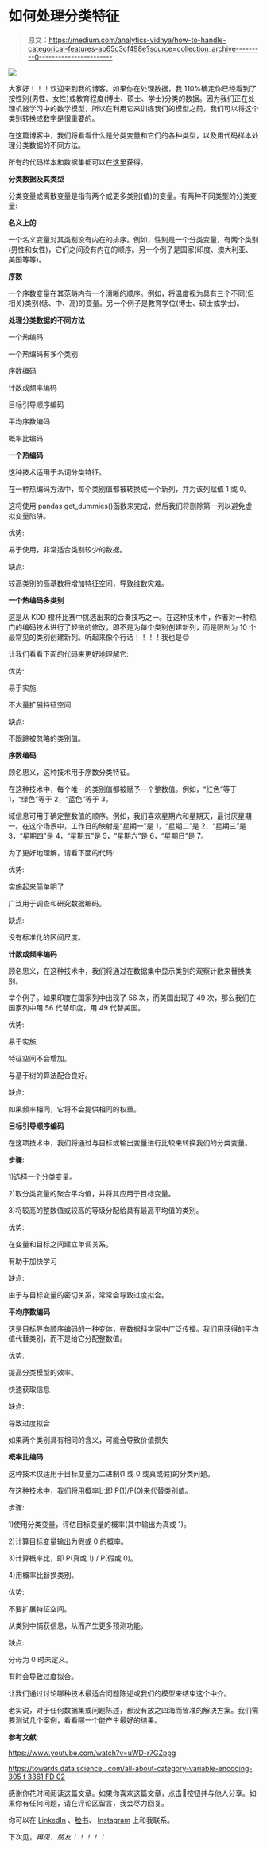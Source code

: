 # 如何处理分类特征

> 原文：<https://medium.com/analytics-vidhya/how-to-handle-categorical-features-ab65c3cf498e?source=collection_archive---------0----------------------->

![](img/6519561796f86aff4de0bcfc0a3c088b.png)

大家好！！！欢迎来到我的博客。如果你在处理数据，我 110%确定你已经看到了按性别(男性、女性)或教育程度(博士、硕士、学士)分类的数据。因为我们正在处理机器学习中的数学模型，所以在利用它来训练我们的模型之前，我们可以将这个类别转换成数字是很重要的。

在这篇博客中，我们将看看什么是分类变量和它们的各种类型，以及用代码样本处理分类数据的不同方法。

所有的代码样本和数据集都可以在[这里](https://github.com/ashutoshsahu2015/How-to-handle-Categoriacal-Featues)获得。

**分类数据及其类型**

分类变量或离散变量是指有两个或更多类别(值)的变量。有两种不同类型的分类变量:

**名义上的**

一个名义变量对其类别没有内在的排序。例如，性别是一个分类变量，有两个类别(男性和女性)，它们之间没有内在的顺序。另一个例子是国家(印度、澳大利亚、美国等等)。

**序数**

一个序数变量在其范畴内有一个清晰的顺序。例如，将温度视为具有三个不同(但相关)类别(低、中、高)的变量。另一个例子是教育学位(博士、硕士或学士)。

**处理分类数据的不同方法**

一个热编码

一个热编码有多个类别

序数编码

计数或频率编码

目标引导顺序编码

平均序数编码

概率比编码

**一个热编码**

这种技术适用于名词分类特征。

在一种热编码方法中，每个类别值都被转换成一个新列，并为该列赋值 1 或 0。

这将使用 pandas get_dummies()函数来完成，然后我们将删除第一列以避免虚拟变量陷阱。

优势:

易于使用，非常适合类别较少的数据。

缺点:

较高类别的高基数将增加特征空间，导致维数灾难。

**一个热编码多类别**

这是从 KDD 橙杯比赛中挑选出来的合奏技巧之一。在这种技术中，作者对一种热门的编码技术进行了轻微的修改，即不是为每个类别创建新列，而是限制为 10 个最常见的类别创建新列。听起来像个行话！！！！我也是😊

让我们看看下面的代码来更好地理解它:

优势:

易于实施

不大量扩展特征空间

缺点:

不跟踪被忽略的类别值。

**序数编码**

顾名思义，这种技术用于序数分类特征。

在这种技术中，每个唯一的类别值都被赋予一个整数值。例如，“红色”等于 1，“绿色”等于 2，“蓝色”等于 3。

域信息可用于确定整数值的顺序。例如，我们喜欢星期六和星期天，最讨厌星期一。在这个场景中，工作日的映射是“星期一”是 1，“星期二”是 2，“星期三”是 3，“星期四”是 4，“星期五”是 5，“星期六”是 6，“星期日”是 7。

为了更好地理解，请看下面的代码:

优势:

实施起来简单明了

广泛用于调查和研究数据编码。

缺点:

没有标准化的区间尺度。

**计数或频率编码**

顾名思义，在这种技术中，我们将通过在数据集中显示类别的观察计数来替换类别。

举个例子。如果印度在国家列中出现了 56 次，而美国出现了 49 次，那么我们在国家列中用 56 代替印度，用 49 代替美国。

优势:

易于实施

特征空间不会增加。

与基于树的算法配合良好。

缺点:

如果频率相同，它将不会提供相同的权重。

**目标引导顺序编码**

在这项技术中，我们将通过与目标或输出变量进行比较来转换我们的分类变量。

**步骤**:

1)选择一个分类变量。

2)取分类变量的聚合平均值，并将其应用于目标变量。

3)将较高的整数值或较高的等级分配给具有最高平均值的类别。

优势:

在变量和目标之间建立单调关系。

有助于加快学习

缺点:

由于与目标变量的密切关系，常常会导致过度拟合。

**平均序数编码**

这是目标导向顺序编码的一种变体，在数据科学家中广泛传播。我们用获得的平均值代替类别，而不是给它分配整数值。

优势:

提高分类模型的效率。

快速获取信息

缺点:

导致过度拟合

如果两个类别具有相同的含义，可能会导致价值损失

**概率比编码**

这种技术仅适用于目标变量为二进制(1 或 0 或真或假)的分类问题。

在这种技术中，我们将用概率比即 P(1)/P(0)来代替类别值。

步骤:

1)使用分类变量，评估目标变量的概率(其中输出为真或 1)。

2)计算目标变量输出为假或 0 的概率。

3)计算概率比，即 P(真或 1) / P(假或 0)。

4)用概率比替换类别。

优势:

不要扩展特征空间。

从类别中捕获信息，从而产生更多预测功能。

缺点:

分母为 0 时未定义。

有时会导致过度拟合。

让我们通过讨论哪种技术最适合问题陈述或我们的模型来结束这个中介。

老实说，对于任何数据集或问题陈述，都没有放之四海而皆准的解决方案。我们需要测试几个案例，看看哪一个能产生最好的结果。

**参考文献**:

https://www.youtube.com/watch?v=uWD-r7GZppg

[https://towards data science . com/all-about-category-variable-encoding-305 f 3361 FD 02](https://towardsdatascience.com/all-about-categorical-variable-encoding-305f3361fd02)

感谢你花时间阅读这篇文章。如果你喜欢这篇文章，点击👏按钮并与他人分享。如果你有任何问题，请在评论区留言，我会尽力回复。

你可以在 [LinkedIn](https://www.linkedin.com/in/ashutoshsahu2015/) 、[脸书](https://www.facebook.com/ashutosh.sahu.9699)、 [Instagram](https://www.instagram.com/_ashutosh_sahu/) 上和我联系。

下次见，*再见，朋友！！！！！*